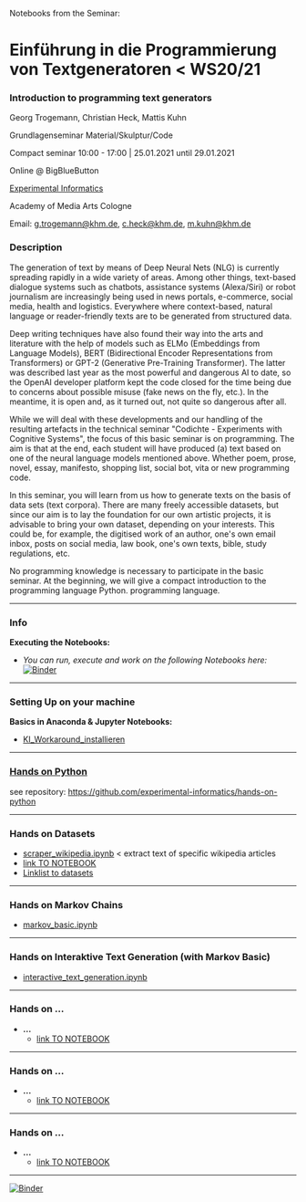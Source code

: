 Notebooks from the Seminar:

# Einführung in die Programmierung von Textgeneratoren < WS20/21

### Introduction to programming text generators

Georg Trogemann, Christian Heck, Mattis Kuhn

Grundlagenseminar Material/Skulptur/Code

Compact seminar 10:00 - 17:00 | 25.01.2021 until 29.01.2021 

Online @ BigBlueButton

[Experimental Informatics](https://en.khm.de/exMedia_experimentelle_informatik/)

Academy of Media Arts Cologne

Email: g.trogemann@khm.de, c.heck@khm.de, m.kuhn@khm.de

### Description

The generation of text by means of Deep Neural Nets (NLG) is currently spreading rapidly in a wide variety of areas. Among other things, text-based dialogue systems such as chatbots, assistance systems (Alexa/Siri) or robot journalism are increasingly being used in news portals, e-commerce, social media, health and logistics. Everywhere where context-based, natural language or reader-friendly texts are to be generated from structured data.

Deep writing techniques have also found their way into the arts and literature with the help of models such as ELMo (Embeddings from Language Models), BERT (Bidirectional Encoder Representations from Transformers) or GPT-2 (Generative Pre-Training Transformer). The latter was described last year as the most powerful and dangerous AI to date, so the OpenAI developer platform kept the code closed for the time being due to concerns about possible misuse (fake news on the fly, etc.). In the meantime, it is open and, as it turned out, not quite so dangerous after all.

While we will deal with these developments and our handling of the resulting artefacts in the technical seminar "Codichte - Experiments with Cognitive Systems", the focus of this basic seminar is on programming. The aim is that at the end, each student will have produced (a) text based on one of the neural language models mentioned above. Whether poem, prose, novel, essay, manifesto, shopping list, social bot, vita or new programming code.

In this seminar, you will learn from us how to generate texts on the basis of data sets (text corpora). There are many freely accessible datasets, but since our aim is to lay the foundation for our own artistic projects, it is advisable to bring your own dataset, depending on your interests. This could be, for example, the digitised work of an author, one's own email inbox, posts on social media, law book, one's own texts, bible, study regulations, etc.

No programming knowledge is necessary to participate in the basic seminar. At the beginning, we will give a compact introduction to the programming language Python. programming language.

---

### Info 

**Executing the Notebooks:**

- *You can run, execute and work on the following Notebooks here:* [![Binder](https://mybinder.org/badge_logo.svg)](https://mybinder.org/v2/gh/experimental-informatics/hands-on-text-generators/HEAD)

---

### Setting Up on your machine

**Basics in Anaconda & Jupyter Notebooks:**

* [KI_Workaround_installieren](https://exmediawiki.khm.de/exmediawiki/index.php/KI_Workaround_installieren#Anaconda_2)

---

### [Hands on Python](https://github.com/experimental-informatics/hands-on-python)

see repository: https://github.com/experimental-informatics/hands-on-python

---

### Hands on Datasets
  
* [scraper_wikipedia.ipynb](https://github.com/experimental-informatics/hands-on-python/blob/master/scraper_wikipedia.ipynb) < extract text of specific wikipedia articles
* [link TO NOTEBOOK]()
* [Linklist to datasets]()

---

### Hands on Markov Chains

* [markov_basic.ipynb](https://github.com/experimental-informatics/hands-on-text-generators/blob/master/markov_basic.ipynb)

---

### Hands on Interaktive Text Generation (with Markov Basic)


  * [interactive_text_generation.ipynb](https://github.com/experimental-informatics/hands-on-text-generators/blob/master/interactive_text_generation.ipynb)

---

### Hands on ...

* **...**
  * [link TO NOTEBOOK]()

---

### Hands on ...

* **...**
  * [link TO NOTEBOOK]()

---

### Hands on ...

* **...**
  * [link TO NOTEBOOK]()

---

[![Binder](https://mybinder.org/badge_logo.svg)](https://mybinder.org/v2/gh/experimental-informatics/hands-on-text-generators/HEAD)

